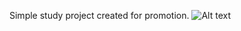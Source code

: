 Simple study project created for promotion.
![Alt text](https://ibb.co/Tq0X4Cp?raw=true "Optional Title")